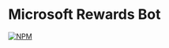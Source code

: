 # Microsoft Rewards Bot
[![NPM](https://img.shields.io/npm/l/react)](https://github.com/fabriziommoura/microsoftrewardsbot/blob/main/LICENSE) 
